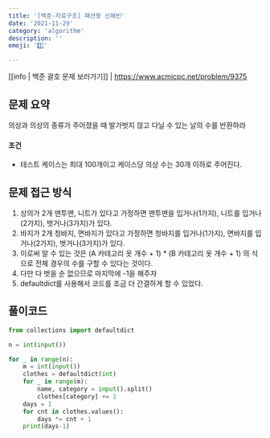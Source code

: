 ```yaml
---
title: '[백준-자료구조] 패션왕 신해빈'
date: '2021-11-29'
category: 'algorithm'
description: ''
emoji: '1️⃣'

---
```


[[info | 백준 괄호 문제 보러가기]]
| https://www.acmicpc.net/problem/9375

## 문제 요약

의상과 의상의 종류가 주어졌을 때 발가벗지 않고 다닐 수 있는 날의 수를 반환하라

#### 조건

- 테스트 케이스는 최대 100개이고 케이스당 의상 수는 30개 이하로 주어진다.

## 문제 접근 방식

1. 상의가 2개 맨투맨, 니트가 있다고 가정하면 맨투맨을 입거나(1가지), 니트를 입거나(2가지), 벗거나(3가지)가 있다.
1. 바지가 2개 청바지, 면바지가 있다고 가정하면 청바지를 입거나(1가지), 면바지를 입거나(2가지), 벗거나(3가지)가 있다.
1. 이로써 알 수 있는 것은 (A 카테고리 옷 개수 + 1) * (B 카테고리 옷 개수 + 1) 의 식으로 전체 경우의 수를 구할 수 있다는 것이다.
1. 다만 다 벗을 순 없으므로 마지막에 -1을 해주자
1. defaultdict를 사용해서 코드를 조금 더 간결하게 할 수 있었다.

## 풀이코드

```python
from collections import defaultdict

n = int(input())

for _ in range(n):
	m = int(input())
	clothes = defaultdict(int)
	for _ in range(m):
		name, category = input().split()
		clothes[category] += 1
	days = 1
	for cnt in clothes.values():
		days *= cnt + 1
	print(days-1)
```






